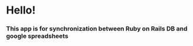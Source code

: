 <h1>Hello!</h1>
<h3>This app is for synchronization between Ruby on Rails DB and google spreadsheets</h3>
